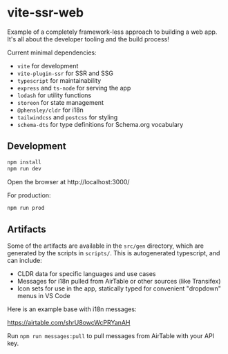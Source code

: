 # vite-ssr-web

Example of a completely framework-less approach to building a web app. It's all about the developer tooling and the build process!

Current minimal dependencies:
- `vite` for development
- `vite-plugin-ssr` for SSR and SSG
- `typescript` for maintainability
- `express` and `ts-node` for serving the app
- `lodash` for utility functions
- `storeon` for state management
- `@phensley/cldr` for i18n
- `tailwindcss` and `postcss` for styling
- `schema-dts` for type definitions for Schema.org vocabulary

## Development

```bash
npm install
npm run dev
```

Open the browser at http://localhost:3000/

For production:
```bash
npm run prod
```

## Artifacts

Some of the artifacts are available in the `src/gen` directory, which are generated by the scripts in `scripts/`. This is autogenerated typescript, and can include:
- CLDR data for specific languages and use cases
- Messages for i18n pulled from AirTable or other sources (like Transifex)
- Icon sets for use in the app, statically typed for convenient "dropdown" menus in VS Code

Here is an example base with i18n messages:

https://airtable.com/shrU8owcWcPRYanAH

Run `npm run messages:pull` to pull messages from AirTable with your API key.